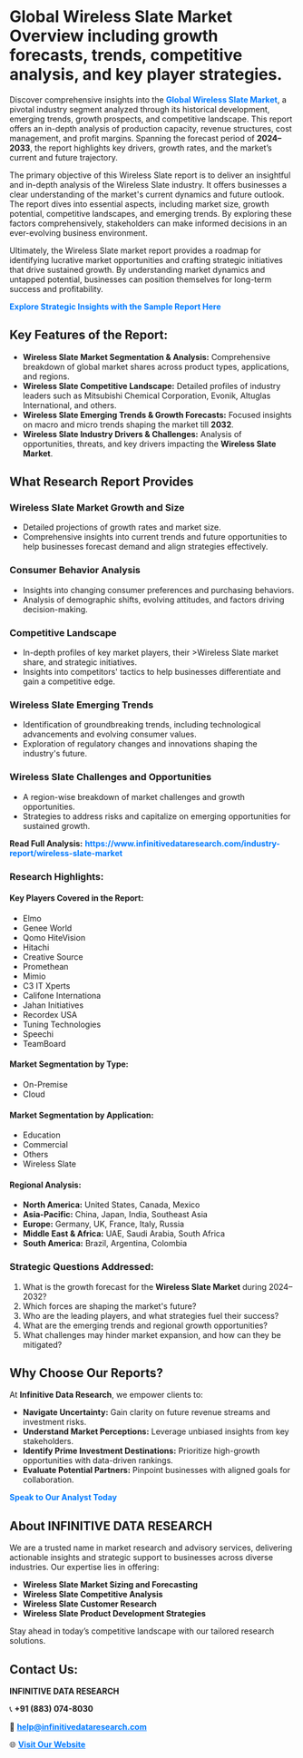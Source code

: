 <h1>Global Wireless Slate Market Overview including growth forecasts, trends, competitive analysis, and key player strategies.</h1>
<p>
Discover comprehensive insights into the 
<a href="https://www.infinitivedataresearch.com/industry-report/wireless-slate-market" rel="dofollow" style="color: #007BFF; text-decoration: none;"><strong>Global Wireless Slate Market</strong></a>, a pivotal industry segment analyzed through its historical development, emerging trends, growth prospects, and competitive landscape. This report offers an in-depth analysis of production capacity, revenue structures, cost management, and profit margins. Spanning the forecast period of <strong>2024–2033</strong>, the report highlights key drivers, growth rates, and the market’s current and future trajectory.
</p>
<p>
The primary objective of this Wireless Slate report is to deliver an insightful and in-depth analysis of the Wireless Slate industry. It offers businesses a clear understanding of the market's current dynamics and future outlook. The report dives into essential aspects, including market size, growth potential, competitive landscapes, and emerging trends. By exploring these factors comprehensively, stakeholders can make informed decisions in an ever-evolving business environment.
</p>
<p>
Ultimately, the Wireless Slate market report provides a roadmap for identifying lucrative market opportunities and crafting strategic initiatives that drive sustained growth. By understanding market dynamics and untapped potential, businesses can position themselves for long-term success and profitability.
</p>
<p>
<a href="https://www.infinitivedataresearch.com/request-sample/reportId=103737" style="color: #007BFF; text-decoration: none;"><strong>Explore Strategic Insights with the Sample Report Here</strong></a>
</p>

<h2>Key Features of the Report:</h2>
<ul>
<li><strong>Wireless Slate Market Segmentation & Analysis:</strong> Comprehensive breakdown of global market shares across product types, applications, and regions.</li>
<li><strong>Wireless Slate Competitive Landscape:</strong> Detailed profiles of industry leaders such as Mitsubishi Chemical Corporation, Evonik, Altuglas International, and others.</li>
<li><strong>Wireless Slate Emerging Trends & Growth Forecasts:</strong> Focused insights on macro and micro trends shaping the market till <strong>2032</strong>.</li>
<li><strong>Wireless Slate Industry Drivers & Challenges:</strong> Analysis of opportunities, threats, and key drivers impacting the <strong>Wireless Slate Market</strong>.</li>
</ul>

<h2>What Research Report Provides</h2>
<h3>Wireless Slate Market Growth and Size</h3>
<ul>
<li>Detailed projections of growth rates and market size.</li>
<li>Comprehensive insights into current trends and future opportunities to help businesses forecast demand and align strategies effectively.</li>
</ul>

<h3>Consumer Behavior Analysis</h3>
<ul>
<li>Insights into changing consumer preferences and purchasing behaviors.</li>
<li>Analysis of demographic shifts, evolving attitudes, and factors driving decision-making.</li>
</ul>

<h3>Competitive Landscape</h3>
<ul>
<li>In-depth profiles of key market players, their >Wireless Slate market share, and strategic initiatives.</li>
<li>Insights into competitors' tactics to help businesses differentiate and gain a competitive edge.</li>
</ul>

<h3>Wireless Slate Emerging Trends</h3>
<ul>
<li>Identification of groundbreaking trends, including technological advancements and evolving consumer values.</li>
<li>Exploration of regulatory changes and innovations shaping the industry's future.</li>
</ul>

<h3>Wireless Slate Challenges and Opportunities</h3>
<ul>
<li>A region-wise breakdown of market challenges and growth opportunities.</li>
<li>Strategies to address risks and capitalize on emerging opportunities for sustained growth.</li>
</ul>
<p><strong>Read Full Analysis:</strong> <a href="https://www.infinitivedataresearch.com/industry-report/wireless-slate-market" rel="dofollow" style="color: #007BFF; text-decoration: none;"><strong>https://www.infinitivedataresearch.com/industry-report/wireless-slate-market</strong></a></p>
<h3>Research Highlights:</h3>
<h4>Key Players Covered in the Report:</h4>
<ul><li>Elmo</li><li>Genee World</li><li>Qomo HiteVision</li><li>Hitachi</li><li>Creative Source</li><li>Promethean</li><li>Mimio</li><li>C3 IT Xperts</li><li>Califone Internationa</li><li>Jahan Initiatives</li><li>Recordex USA</li><li>Tuning Technologies</li><li>Speechi</li><li>TeamBoard</li></ul>
<h4>Market Segmentation by Type:</h4>
<ul><li>On-Premise</li><li>Cloud</li></ul>
<h4>Market Segmentation by Application:</h4>
<ul><li>Education</li><li>Commercial</li><li>Others</li><li>Wireless Slate</li></ul>

<h4>Regional Analysis:</h4>
<ul>
<li><strong>North America:</strong> United States, Canada, Mexico</li>
<li><strong>Asia-Pacific:</strong> China, Japan, India, Southeast Asia</li>
<li><strong>Europe:</strong> Germany, UK, France, Italy, Russia</li>
<li><strong>Middle East & Africa:</strong> UAE, Saudi Arabia, South Africa</li>
<li><strong>South America:</strong> Brazil, Argentina, Colombia</li>
</ul>

<h3>Strategic Questions Addressed:</h3>
<ol>
<li>What is the growth forecast for the <strong>Wireless Slate Market</strong> during 2024–2032?</li>
<li>Which forces are shaping the market's future?</li>
<li>Who are the leading players, and what strategies fuel their success?</li>
<li>What are the emerging trends and regional growth opportunities?</li>
<li>What challenges may hinder market expansion, and how can they be mitigated?</li>
</ol>

<h2>Why Choose Our Reports?</h2>
<p>At <strong>Infinitive Data Research</strong>, we empower clients to:</p>
<ul>
<li><strong>Navigate Uncertainty:</strong> Gain clarity on future revenue streams and investment risks.</li>
<li><strong>Understand Market Perceptions:</strong> Leverage unbiased insights from key stakeholders.</li>
<li><strong>Identify Prime Investment Destinations:</strong> Prioritize high-growth opportunities with data-driven rankings.</li>
<li><strong>Evaluate Potential Partners:</strong> Pinpoint businesses with aligned goals for collaboration.</li>
</ul>
<p><a href="https://www.infinitivedataresearch.com/industry-report/wireless-slate-market" rel="dofollow" style="color: #007BFF; text-decoration: none;"><strong>Speak to Our Analyst Today</strong></a></p>

<h2>About INFINITIVE DATA RESEARCH</h2>
<p>We are a trusted name in market research and advisory services, delivering actionable insights and strategic support to businesses across diverse industries. Our expertise lies in offering:</p>
<ul>
<li><strong>Wireless Slate Market Sizing and Forecasting</strong></li>
<li><strong>Wireless Slate Competitive Analysis</strong></li>
<li><strong>Wireless Slate Customer Research</strong></li>
<li><strong>Wireless Slate Product Development Strategies</strong></li>
</ul>
<p>Stay ahead in today’s competitive landscape with our tailored research solutions.</p>

<h2>Contact Us:</h2>
<p><strong>INFINITIVE DATA RESEARCH</strong></p>
<p>📞 <strong>+91 (883) 074-8030</strong></p>
<p>📧 <strong><a href="mailto:help@infinitivedataresearch.com" style="color: #007BFF;">help@infinitivedataresearch.com</a></strong></p>
<p>🌐 <strong><a href="https://www.infinitivedataresearch.com" rel="dofollow" style="color: #007BFF;">Visit Our Website</a></strong></p>